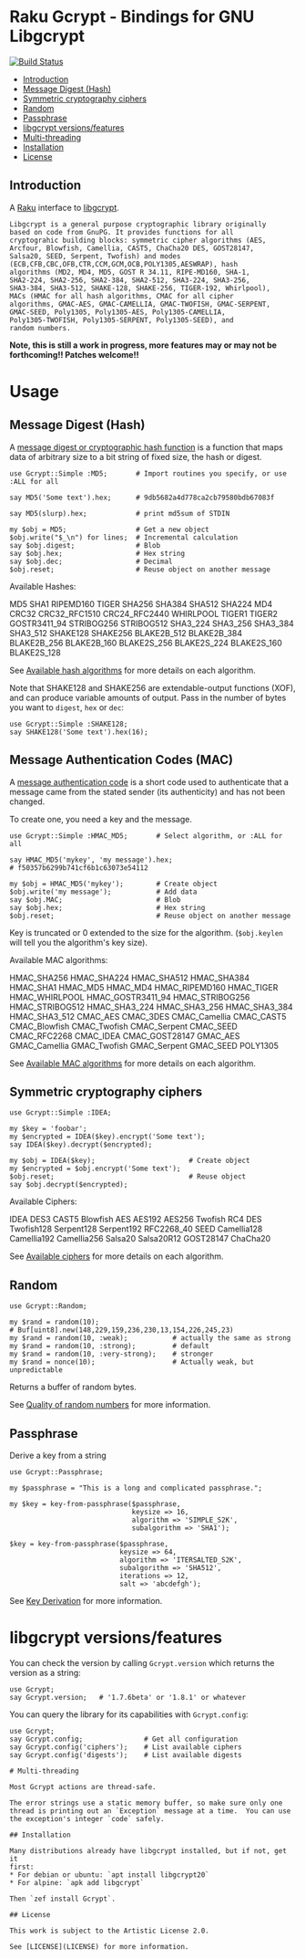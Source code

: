# Raku Gcrypt - Bindings for GNU Libgcrypt

[![Build Status](https://travis-ci.org/CurtTilmes/raku-libgcrypt.svg)](https://travis-ci.org/CurtTilmes/raku-libgcrypt)

* [Introduction](#introduction)
* [Message Digest (Hash)](#message-digest-hash)
* [Symmetric cryptography ciphers](#symmetric-cryptography-ciphers)
* [Random](#random)
* [Passphrase](#passphrase)
* [libgcrypt versions/features](#libgcrypt-versionsfeatures)
* [Multi-threading](#multi-threading)
* [Installation](#installation)
* [License](#license)

## Introduction

A [Raku](https://raku.org/) interface to
[libgcrypt](https://gnupg.org/software/libgcrypt/).

    Libgcrypt is a general purpose cryptographic library originally
    based on code from GnuPG. It provides functions for all
    cryptograhic building blocks: symmetric cipher algorithms (AES,
    Arcfour, Blowfish, Camellia, CAST5, ChaCha20 DES, GOST28147,
    Salsa20, SEED, Serpent, Twofish) and modes
    (ECB,CFB,CBC,OFB,CTR,CCM,GCM,OCB,POLY1305,AESWRAP), hash
    algorithms (MD2, MD4, MD5, GOST R 34.11, RIPE-MD160, SHA-1,
    SHA2-224, SHA2-256, SHA2-384, SHA2-512, SHA3-224, SHA3-256,
    SHA3-384, SHA3-512, SHAKE-128, SHAKE-256, TIGER-192, Whirlpool),
    MACs (HMAC for all hash algorithms, CMAC for all cipher
    algorithms, GMAC-AES, GMAC-CAMELLIA, GMAC-TWOFISH, GMAC-SERPENT,
    GMAC-SEED, Poly1305, Poly1305-AES, Poly1305-CAMELLIA,
    Poly1305-TWOFISH, Poly1305-SERPENT, Poly1305-SEED), and
    random numbers.

**Note, this is still a work in progress, more features may or may not
  be forthcoming!!  Patches welcome!!**

# Usage

## Message Digest (Hash)

A [message digest or cryptographic hash
function](https://en.wikipedia.org/wiki/Cryptographic_hash_function)
is a function that maps data of arbitrary size to a bit string of
fixed size, the hash or digest.

```
use Gcrypt::Simple :MD5;       # Import routines you specify, or use :ALL for all

say MD5('Some text').hex;      # 9db5682a4d778ca2cb79580bdb67083f

say MD5(slurp).hex;            # print md5sum of STDIN

my $obj = MD5;                 # Get a new object
$obj.write("$_\n") for lines;  # Incremental calculation
say $obj.digest;               # Blob
say $obj.hex;                  # Hex string
say $obj.dec;                  # Decimal
$obj.reset;                    # Reuse object on another message
```

Available Hashes:

MD5 SHA1 RIPEMD160 TIGER SHA256 SHA384 SHA512 SHA224 MD4 CRC32
CRC32_RFC1510 CRC24_RFC2440 WHIRLPOOL TIGER1 TIGER2 GOSTR3411_94
STRIBOG256 STRIBOG512 SHA3_224 SHA3_256 SHA3_384 SHA3_512 SHAKE128
SHAKE256 BLAKE2B_512 BLAKE2B_384 BLAKE2B_256 BLAKE2B_160 BLAKE2S_256
BLAKE2S_224 BLAKE2S_160 BLAKE2S_128

See [Available hash algorithms](https://gnupg.org/documentation/manuals/gcrypt/Available-hash-algorithms.html) for more details on each algorithm.

Note that SHAKE128 and SHAKE256 are extendable-output functions (XOF),
and can produce variable amounts of output.  Pass in the number of
bytes you want to `digest`, `hex` or `dec`:
```
use Gcrypt::Simple :SHAKE128;
say SHAKE128('Some text').hex(16);
```

## Message Authentication Codes (MAC)

A [message authentication
code](https://en.wikipedia.org/wiki/Message_authentication_code) is a
short code used to authenticate that a message came from the stated
sender (its authenticity) and has not been changed.

To create one, you need a key and the message.

```
use Gcrypt::Simple :HMAC_MD5;       # Select algorithm, or :ALL for all

say HMAC_MD5('mykey', 'my message').hex;
# f50357b6299b741cf6b1c63073e54112

my $obj = HMAC_MD5('mykey');        # Create object
$obj.write('my message');           # Add data
say $obj.MAC;                       # Blob
say $obj.hex;                       # Hex string
$obj.reset;                         # Reuse object on another message
```

Key is truncated or 0 extended to the size for the algorithm.
(`$obj.keylen` will tell you the algorithm's key size).

Available MAC algorithms:

HMAC_SHA256 HMAC_SHA224 HMAC_SHA512 HMAC_SHA384 HMAC_SHA1 HMAC_MD5
HMAC_MD4 HMAC_RIPEMD160 HMAC_TIGER HMAC_WHIRLPOOL HMAC_GOSTR3411_94
HMAC_STRIBOG256 HMAC_STRIBOG512 HMAC_SHA3_224 HMAC_SHA3_256
HMAC_SHA3_384 HMAC_SHA3_512 CMAC_AES CMAC_3DES CMAC_Camellia
CMAC_CAST5 CMAC_Blowfish CMAC_Twofish CMAC_Serpent CMAC_SEED
CMAC_RFC2268 CMAC_IDEA CMAC_GOST28147 GMAC_AES GMAC_Camellia
GMAC_Twofish GMAC_Serpent GMAC_SEED POLY1305

See [Available MAC algorithms](https://gnupg.org/documentation/manuals/gcrypt/Available-MAC-algorithms.html) for more details on each algorithm.

## Symmetric cryptography ciphers
```
use Gcrypt::Simple :IDEA;

my $key = 'foobar';
my $encrypted = IDEA($key).encrypt('Some text');
say IDEA($key).decrypt($encrypted);

my $obj = IDEA($key);                       # Create object
my $encrypted = $obj.encrypt('Some text');
$obj.reset;                                 # Reuse object
say $obj.decrypt($encrypted);
```

Available Ciphers:

IDEA DES3 CAST5 Blowfish AES AES192 AES256
Twofish RC4 DES Twofish128 Serpent128 Serpent192
RFC2268_40 SEED Camellia128 Camellia192 Camellia256
Salsa20 Salsa20R12 GOST28147 ChaCha20

See [Available ciphers](https://gnupg.org/documentation/manuals/gcrypt/Available-ciphers.html) for more details on each algorithm.

## Random
```
use Gcrypt::Random;

my $rand = random(10);
# Buf[uint8].new(148,229,159,236,230,13,154,226,245,23)
my $rand = random(10, :weak);           # actually the same as strong
my $rand = random(10, :strong);         # default
my $rand = random(10, :very-strong);    # stronger
my $rand = nonce(10);                   # Actually weak, but unpredictable
```

Returns a buffer of random bytes.

See [Quality of random numbers](https://gnupg.org/documentation/manuals/gcrypt/Quality-of-random-numbers.html) for more information.

## Passphrase

Derive a key from a string

```
use Gcrypt::Passphrase;

my $passphrase = "This is a long and complicated passphrase.";

my $key = key-from-passphrase($passphrase,
                              keysize => 16,
                              algorithm => 'SIMPLE_S2K',
                              subalgorithm => 'SHA1');

$key = key-from-passphrase($passphrase,
                           keysize => 64,
                           algorithm => 'ITERSALTED_S2K',
                           subalgorithm => 'SHA512',
                           iterations => 12,
                           salt => 'abcdefgh');

```
See [Key Derivation](https://gnupg.org/documentation/manuals/gcrypt/Key-Derivation.html) for more information.

# libgcrypt versions/features

You can check the version by calling `Gcrypt.version` which returns
the version as a string:

```
use Gcrypt;
say Gcrypt.version;   # '1.7.6beta' or '1.8.1' or whatever
```

You can query the library for its capabilities with `Gcrypt.config`:

```
use Gcrypt;
say Gcrypt.config;               # Get all configuration
say Gcrypt.config('ciphers');    # List available ciphers
say Gcrypt.config('digests');    # List available digests

# Multi-threading

Most Gcrypt actions are thread-safe.

The error strings use a static memory buffer, so make sure only one
thread is printing out an `Exception` message at a time.  You can use
the exception's integer `code` safely.

## Installation

Many distributions already have libgcrypt installed, but if not, get it
first:
* For debian or ubuntu: `apt install libgcrypt20`
* For alpine: `apk add libgcrypt`

Then `zef install Gcrypt`.

## License

This work is subject to the Artistic License 2.0.

See [LICENSE](LICENSE) for more information.

